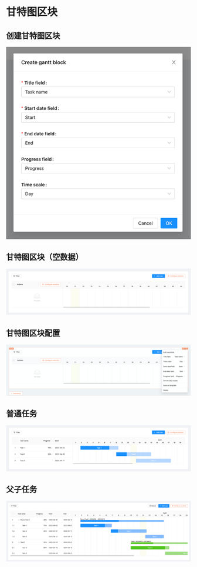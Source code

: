 # 甘特图区块

## 创建甘特图区块

![](./static/VM3qbBhLeoEcKwxwAZkcRHBynOd.png)

## 甘特图区块（空数据）

![](./static/UxT7b8mVCo1isIxrsjtcZ8hpnlf.png)

## 甘特图区块配置

![](./static/YJZZb0aO3oG9n6x4aZwcAB07nng.png)

## 普通任务

![](./static/VGTZbOs38obgyqxm5YfcGS1Vnhb.png)

## 父子任务

![](./static/V9w1b43YsoIRYpxtFdscpf2MnQf.png)
